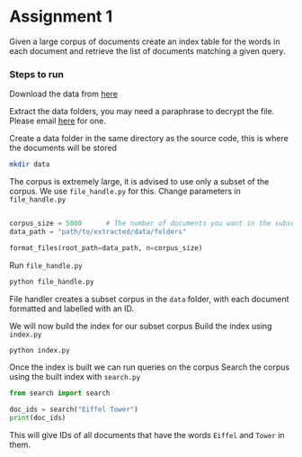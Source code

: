 # Assignment 1

Given a large corpus of documents create an index table for the words in each document and retrieve the list of documents matching a given query.

### Steps to run

Download the data from [here](http://www.isical.ac.in/~fire/data/docs/adhoc/en.docs.2011.tar.gpg)

Extract the data folders, you may need a paraphrase to decrypt the file. Please email [here](mailto:amitava.das@iiits.in) for one.

Create a data folder in the same directory as the source code, this is where the documents will be stored
```bash
mkdir data
```
The corpus is extremely large, it is advised to use only a subset of the corpus.
We use `file_handle.py` for this. Change parameters in `file_handle.py`
```python

corpus_size = 5000      # The number of documents you want in the subset corpus
data_path = "path/to/extracted/data/folders"

format_files(root_path=data_path, n=corpus_size)
```
Run `file_handle.py`

```bash
python file_handle.py
```
File handler creates a subset corpus in the `data` folder, with each document formatted and labelled with an ID.

We will now build the index for our subset corpus
Build the index using `index.py`
```bash
python index.py
```

Once the index is built we can run queries on the corpus
Search the corpus using the built index with `search.py`
```python
from search import search

doc_ids = search("Eiffel Tower")
print(doc_ids)
```

This will give IDs of all documents that have the words `Eiffel` and `Tower` in them.
